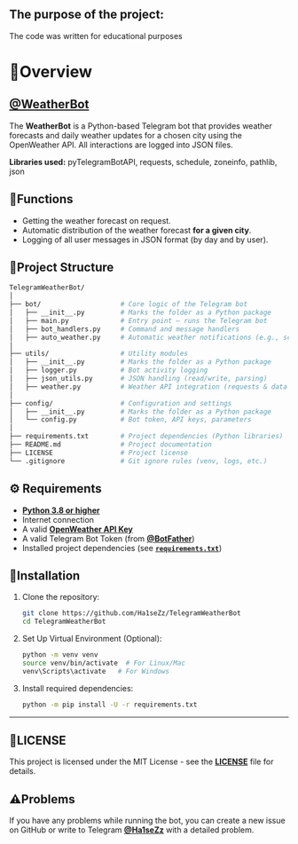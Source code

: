 ## The purpose of the project:
The code was written for educational purposes

# 📄Overview
## [@WeatherBot](https://t.me/WeatherHa1seZz_Bot)

The **WeatherBot** is a Python-based Telegram bot that provides weather forecasts and daily weather updates for a chosen city using the OpenWeather API.
All interactions are logged into JSON files.

**Libraries used:** pyTelegramBotAPI, requests, schedule, zoneinfo, pathlib, json

## 🔧️Functions
- Getting the weather forecast on request.
- Automatic distribution of the weather forecast **for a given city**.
- Logging of all user messages in JSON format (by day and by user).


## 📂Project Structure

```bash
TelegramWeatherBot/
│
├── bot/                    # Core logic of the Telegram bot
│   ├── __init__.py         # Marks the folder as a Python package
│   ├── main.py             # Entry point — runs the Telegram bot
│   ├── bot_handlers.py     # Command and message handlers
│   ├── auto_weather.py     # Automatic weather notifications (e.g., scheduled)
│
├── utils/                  # Utility modules
│   ├── __init__.py         # Marks the folder as a Python package
│   ├── logger.py           # Bot activity logging
│   ├── json_utils.py       # JSON handling (read/write, parsing)
│   ├── weather.py          # Weather API integration (requests & data processing)
│
├── config/                 # Configuration and settings
│   ├── __init__.py         # Marks the folder as a Python package
│   └── config.py           # Bot token, API keys, parameters
│
├── requirements.txt        # Project dependencies (Python libraries)
├── README.md               # Project documentation
├── LICENSE                 # Project license
└── .gitignore              # Git ignore rules (venv, logs, etc.)
```

## ⚙️ Requirements

- [**Python 3.8 or higher**](https://www.python.org/)
- Internet connection
- A valid [**OpenWeather API Key**](https://home.openweathermap.org/api_keys)
- A valid Telegram Bot Token (from [**@BotFather**](https://t.me/BotFather))
- Installed project dependencies (see [**`requirements.txt`**](https://github.com/Ha1seZz/TelegramWeatherBot/blob/main/requirements.txt))

## 💾Installation
1. Clone the repository:

    ```bash
    git clone https://github.com/Ha1seZz/TelegramWeatherBot
    cd TelegramWeatherBot
    ```

2. Set Up Virtual Environment (Optional):

   ```bash
   python -m venv venv
   source venv/bin/activate  # For Linux/Mac
   venv\Scripts\activate   # For Windows
   ```

3. Install required dependencies:

    ```bash
    python -m pip install -U -r requirements.txt
    ```

* * *

## 📃LICENSE
This project is licensed under the MIT License - see the [**LICENSE**](https://github.com/Ha1seZz/Alberta-Seniors-Housing-Directory-Parser/blob/main/LICENSE) file for details.

## ⚠️Problems
If you have any problems while running the bot, you can create a new issue on GitHub or write to Telegram [**@Ha1seZz**](https://t.me/Ha1seZz) with a detailed problem.
